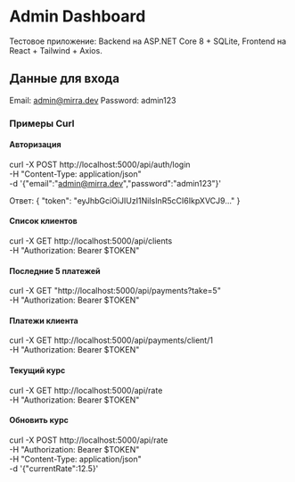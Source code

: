 # Admin Dashboard

Тестовое приложение: Backend на ASP.NET Core 8 + SQLite, Frontend на React + Tailwind + Axios.

## Данные для входа
Email: admin@mirra.dev
Password: admin123

### Примеры Curl
#### Авторизация
curl -X POST http://localhost:5000/api/auth/login \
  -H "Content-Type: application/json" \
  -d '{"email":"admin@mirra.dev","password":"admin123"}'

  Ответ:
{ "token": "eyJhbGciOiJIUzI1NiIsInR5cCI6IkpXVCJ9..." }

#### Список клиентов
curl -X GET http://localhost:5000/api/clients \
  -H "Authorization: Bearer $TOKEN"

#### Последние 5 платежей
   curl -X GET "http://localhost:5000/api/payments?take=5" \
  -H "Authorization: Bearer $TOKEN"
   
#### Платежи клиента
   curl -X GET http://localhost:5000/api/payments/client/1 \
  -H "Authorization: Bearer $TOKEN"
   
#### Текущий курс
   curl -X GET http://localhost:5000/api/rate \
  -H "Authorization: Bearer $TOKEN"

#### Обновить курс
   curl -X POST http://localhost:5000/api/rate \
  -H "Authorization: Bearer $TOKEN" \
  -H "Content-Type: application/json" \
  -d '{"currentRate":12.5}'

